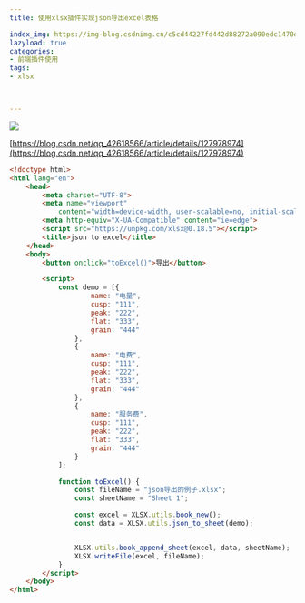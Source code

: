 ```yaml
---
title: 使用xlsx插件实现json导出excel表格

index_img: https://img-blog.csdnimg.cn/c5cd44227fd442d88272a090edc1470d.gif
lazyload: true
categories:
- 前端插件使用
tags:
- xlsx



---
```














![](https://img-blog.csdnimg.cn/c5cd44227fd442d88272a090edc1470d.gif#pic_center)

[https://blog.csdn.net/qq_42618566/article/details/127978974](https://blog.csdn.net/qq_42618566/article/details/127978974)


```html
<!doctype html>
<html lang="en">
	<head>
		<meta charset="UTF-8">
		<meta name="viewport"
			content="width=device-width, user-scalable=no, initial-scale=1.0, maximum-scale=1.0, minimum-scale=1.0">
		<meta http-equiv="X-UA-Compatible" content="ie=edge">
		<script src="https://unpkg.com/xlsx@0.18.5"></script>
		<title>json to excel</title>
	</head>
	<body>
		<button onclick="toExcel()">导出</button>

		<script>
			const demo = [{
					name: "电量",
					cusp: "111",
					peak: "222",
					flat: "333",
					grain: "444"
				},
				{
					name: "电费",
					cusp: "111",
					peak: "222",
					flat: "333",
					grain: "444"
				},
				{
					name: "服务费",
					cusp: "111",
					peak: "222",
					flat: "333",
					grain: "444"
				}
			];

			function toExcel() {
				const fileName = "json导出的例子.xlsx";
				const sheetName = "Sheet 1";

				const excel = XLSX.utils.book_new();
				const data = XLSX.utils.json_to_sheet(demo);


				XLSX.utils.book_append_sheet(excel, data, sheetName);
				XLSX.writeFile(excel, fileName);
			}
		</script>
	</body>
</html>

```

